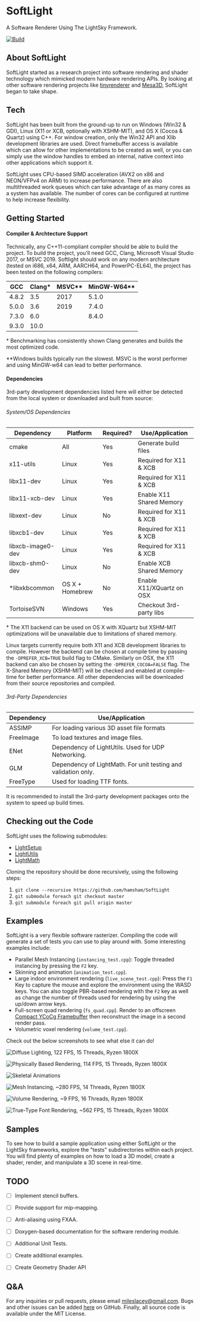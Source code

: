 # SoftLight
A Software Renderer Using The LightSky Framework.

[![Build](https://github.com/hamsham/SoftLight/actions/workflows/cmake.yml/badge.svg)](https://github.com/hamsham/SoftLight/actions/workflows/cmake.yml)



## About SoftLight
SoftLight started as a research project into software rendering and shader
technology which mimicked modern hardware rendering APIs. By looking at other
software rendering projects like
[tinyrenderer](https://github.com/ssloy/tinyrenderer/wiki) and
[Mesa3D](https://www.mesa3d.org), SoftLight began to take shape.



## Tech
SoftLight has been built from the ground-up to run on Windows (Win32 & GDI),
Linux (X11 or XCB, optionally with XSHM-MIT), and OS X (Cocoa & Quartz) using
C++. For window creation, only the Win32 API and Xlib development libraries
are used. Direct framebuffer access is available which can allow for other
implementations to be created as well, or you can simply use the window
handles to embed an internal, native context into other applications which
support it.

SoftLight uses CPU-based SIMD acceleration (AVX2 on x86 and NEON/VFPv4 on ARM)
to increase performance. There are also multithreaded work queues which can
take advantage of as many cores as a system has available. The number of cores
can be configured at runtime to help increase flexibility.



## Getting Started
#### Compiler & Archtecture Support
Technically, any C++11-compliant compiler should be able to build the project.
To build the project, you'll need GCC, Clang, Microsoft Visual Studio 2017, or
MSVC 2019. Softlight should work on any modern architecture (tested on i686,
x64, ARM, AARCH64, and PowerPC-EL64), the project has been tested on the
following compilers:

| GCC   | Clang* | MSVC** | MinGW-W64** |
| ----- | ------ | ------ | ----------- |
| 4.8.2 | 3.5    | 2017   | 5.1.0       |
| 5.0.0 | 3.6    | 2019   | 7.4.0       |
| 7.3.0 | 6.0    |        | 8.4.0       |
| 9.3.0 | 10.0   |        |             |

\* Benchmarking has consistently shown Clang generates and builds the most
optimized code.

\**Windows builds typically run the slowest. MSVC is the worst performer and
using MinGW-w64 can lead to better performance. 


#### Dependencies
3rd-party development dependencies listed here will either be detected from
the local system or downloaded and built from source:

###### System/OS Dependencies
| Dependency        | Platform        | Required? | Use/Application           |
| ----------------- | --------------- | --------- | ------------------------- |
| cmake             | All             | Yes       | Generate build files      |
| x11-utils         | Linux           | Yes       | Required for X11 & XCB    |
| libx11-dev        | Linux           | Yes       | Required for X11 & XCB    |
| libx11-xcb-dev    | Linux           | Yes       | Enable X11 Shared Memory  |
| libxext-dev       | Linux           | No        | Required for X11 & XCB    |
| libxcb1-dev       | Linux           | Yes       | Required for X11 & XCB    |
| libxcb-image0-dev | Linux           | Yes       | Required for X11 & XCB    |
| libxcb-shm0-dev   | Linux           | No        | Enable XCB Shared Memory  |
| *libxkbcommon     | OS X + Homebrew | No        | Enable X11/XQuartz on OSX |
| TortoiseSVN       | Windows         | Yes       | Checkout 3rd-party libs   |

\* The X11 backend can be used on OS X with XQuartz but XSHM-MIT optimizations
will be unavailable due to limitations of shared memory.

Linux targets currently require both X11 and XCB development libraries to
compile. However the backend can be chosen at compile time by passing the
`-DPREFER_XCB=TRUE` build flag to CMake. Similarly on OSX, the X11 backend can
also be chosen by setting the `-DPREFER_COCOA=FALSE` flag. The X-Shared Memory
(XSHM-MIT) will be checked and enabled at compile-time for better performance.
All other dependencies will be downloaded from their source repositories and
compiled.

###### 3rd-Party Dependencies
| Dependency | Use/Application                                                |
| ---------- | -------------------------------------------------------------- |
| ASSIMP     | For loading various 3D asset file formats                      |
| FreeImage  | To load textures and image files.                              |
| ENet       | Dependency of LightUtils. Used for UDP Networking.             |
| GLM        | Dependency of LightMath. For unit testing and validation only. |
| FreeType   | Used for loading TTF fonts.                                    |

It is recommended to install the 3rd-party development packages onto the
system to speed up build times.



## Checking out the Code
SoftLight uses the following submodules:
- [LightSetup](https://github.com/hamsham/LightSetup)
- [LightUtils](https://github.com/hamsham/LightUtils)
- [LightMath](https://github.com/hamsham/LightMat)

Cloning the repository should be done recursively, using the following steps:
1. `git clone --recursive https://github.com/hamsham/SoftLight`
2. `git submodule foreach git checkout master`
3. `git submodule foreach git pull origin master`



## Examples
SoftLight is a very flexible software rasterizer. Compiling the code will
generate a set of tests you can use to play around with. Some interesting
examples include:
 * Parallel Mesh Instancing (`instancing_test.cpp`): Toggle threaded
 instancing by pressing the `F2` key.
 * Skinning and animation (`animation_test.cpp`).
 * Large indoor environment rendering (`live_scene_test.cpp`): Press the `F1`
 Key to capture the mouse and explore the environment using the WASD keys. You
 can also toggle PBR-based rendering with the `F2` key as well as change the
 number of threads used for rendering by using the up/down arrow keys.
 * Full-screen quad rendering (`fs_quad.cpp`). Render to an offscreen [Compact
 YCoCg Framebuffer](http://jcgt.org/published/0001/01/02/) then reconstruct
 the image in a second render pass.
 * Volumetric voxel rendering (`volume_test.cpp`).

Check out the below screenshots to see what else it can do!

![Diffuse Lighting, 122 FPS, 15 Threads, Ryzen 1800X](https://github.com/hamsham/SoftLight/blob/master/examples/softlight_diffuse.png)

![Physically Based Rendering, 114 FPS, 15 Threads, Ryzen 1800X](https://github.com/hamsham/SoftLight/blob/master/examples/softlight_pbr.png)

![Skeletal Animations](https://github.com/hamsham/SoftLight/blob/master/examples/softlight_anims.png)

![Mesh Instancing, ~280 FPS, 14 Threads, Ryzen 1800X](https://github.com/hamsham/SoftLight/blob/master/examples/softlight_instancing.png)

![Volume Rendering, ~9 FPS, 16 Threads, Ryzen 1800X](https://github.com/hamsham/SoftLight/blob/master/examples/softlight_volumes.png)

![True-Type Font Rendering, ~562 FPS, 15 Threads, Ryzen 1800X](https://github.com/hamsham/SoftLight/blob/master/examples/softlight_text.png)



## Samples
To see how to build a sample application using either SoftLight or the
LightSky frameworks, explore the "tests" subdirectories within each project.
You will find plenty of examples on how to load a 3D model, create a shader,
render, and manipulate a 3D scene in real-time.




## TODO
- [ ] Implement stencil buffers.
- [ ] Provide support for mip-mapping.
- [ ] Anti-aliasing using FXAA.
- [ ] Doxygen-based documentation for the software rendering module.
- [ ] Additional Unit Tests.
- [ ] Create additional examples.
- [ ] Create Geometry Shader API



## Q&A
For any inquiries or pull requests, please email mileslacey@gmail.com. Bugs
and other issues can be added
[here](https://github.com/hamsham/SoftLight/issues) on GitHub. Finally, all
source code is available under the MIT License.

